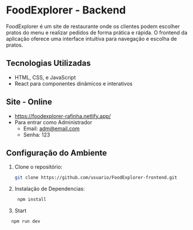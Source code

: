 # FoodExplorer - Backend

FoodExplorer é um site de restaurante onde os clientes podem escolher pratos do menu e realizar pedidos de forma prática e rápida. O frontend da aplicação oferece uma interface intuitiva para navegação e escolha de pratos.

## Tecnologias Utilizadas
- HTML, CSS, e JavaScript
- React para componentes dinâmicos e interativos

## Site - Online
- https://foodexplorer-rafinha.netlify.app/
- Para entrar como Administrador 
   - Email: adm@email.com
   - Senha: 123

## Configuração do Ambiente

1. Clone o repositório:
   ```bash
   git clone https://github.com/usuario/FoodExplorer-frontend.git
2. Instalação de Dependencias:
   ```bash
    npm install
3. Start
  ```bash
    npm run dev
